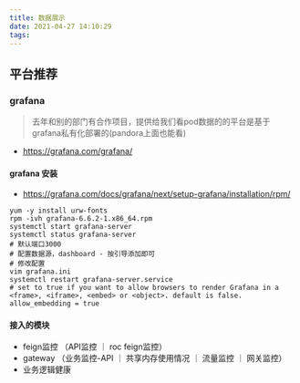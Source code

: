 ```yaml
---
title: 数据展示
date: 2021-04-27 14:10:29
tags:
---
```


## 平台推荐
### grafana
> 去年和别的部门有合作项目，提供给我们看pod数据的的平台是基于grafana私有化部署的(pandora上面也能看)
- https://grafana.com/grafana/

#### grafana 安装
- https://grafana.com/docs/grafana/next/setup-grafana/installation/rpm/
```
yum -y install urw-fonts
rpm -ivh grafana-6.6.2-1.x86_64.rpm
systemctl start grafana-server
systemctl status grafana-server
# 默认端口3000
# 配置数据源，dashboard - 按引导添加即可
# 修改配置
vim grafana.ini
systemctl restart grafana-server.service
# set to true if you want to allow browsers to render Grafana in a <frame>, <iframe>, <embed> or <object>. default is false.   allow_embedding = true

```

#### 接入的模块
- feign监控 （API监控 ｜ roc feign监控）
- gateway （业务监控-API ｜ 共享内存使用情况 ｜ 流量监控 ｜ 网关监控）
- 业务逻辑健康
